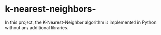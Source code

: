# k-nearest-neighbors-
In this project, the K-Nearest-Neighbor algorithm is implemented in Python without any additional libraries.
